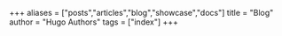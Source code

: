 +++
aliases = ["posts","articles","blog","showcase","docs"]
title = "Blog"
author = "Hugo Authors"
tags = ["index"]
+++